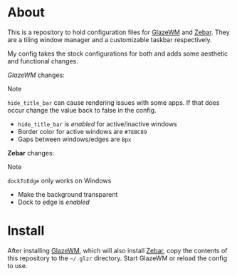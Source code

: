 # About

This is a repository to hold configuration files for [GlazeWM](https://github.com/glzr-io/glazewm) and [Zebar](https://github.com/glzr-io/zebar). They are a tiling window manager and a customizable taskbar respectively.

My config takes the stock configurations for both and adds some aesthetic and functional changes.

*GlazeWM* changes:

> [!NOTE]
> `hide_title_bar` can cause rendering issues with some apps. If that does occur change the value back to false in the config.

- `hide_title_bar` is *enabled* for active/inactive windows
- Border color for active windows are `#7EBC89`
- Gaps between windows/edges are `8px`

**Zebar** changes:

> [!NOTE]
> `dockToEdge` only works on Windows

- Make the background transparent
- Dock to edge is *enabled*

# Install

After installing [GlazeWM](https://github.com/glzr-io/glazewm), which will also install [Zebar](https://github.com/glzr-io/zebar), copy the contents of this repository to the `~/.glzr` directory. Start GlazeWM or reload the config to use.
